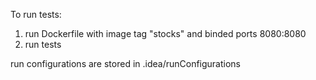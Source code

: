 To run tests:
1) run Dockerfile with image tag "stocks" and binded ports 8080:8080
2) run tests

run configurations are stored in .idea/runConfigurations